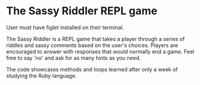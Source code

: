 # The Sassy Riddler REPL game

User must have figlet installed on their terminal. 

The Sassy Riddler is a REPL game that takes a player through a series of riddles and sassy comments based on the user's choices. Players are encouraged to answer with responses that would normally end a game. Feel free to say 'no' and ask for as many hints as you need. 

The code showcases methods and loops learned after only a week of studying the Ruby language. 

